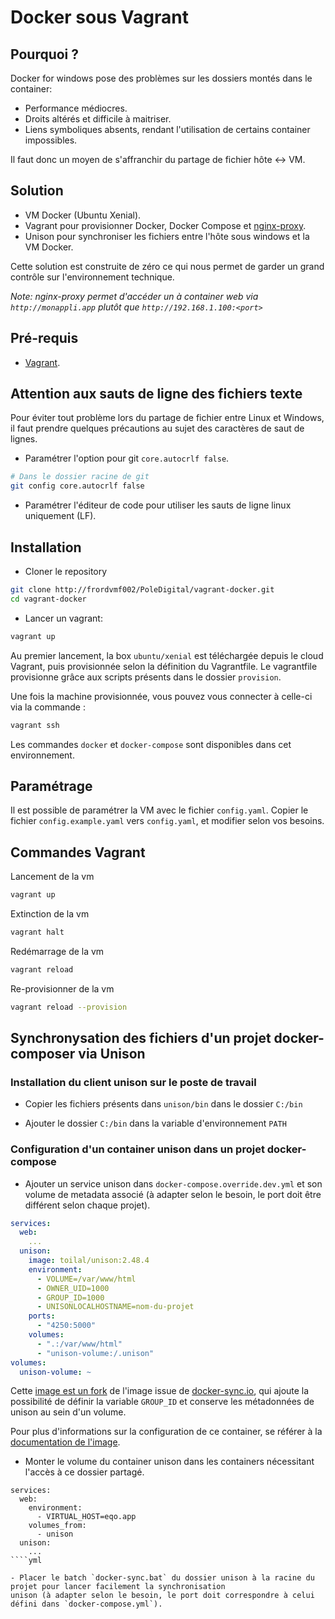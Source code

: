 # Docker sous Vagrant

## Pourquoi ?

Docker for windows pose des problèmes sur les dossiers montés dans le container:

- Performance médiocres.
- Droits altérés et difficile à maitriser.
- Liens symboliques absents, rendant l'utilisation de certains container impossibles.

Il faut donc un moyen de s'affranchir du partage de fichier hôte <-> VM.

## Solution

- VM Docker (Ubuntu Xenial).
- Vagrant pour provisionner Docker, Docker Compose et [nginx-proxy](https://github.com/jwilder/nginx-proxy).
- Unison pour synchroniser les fichiers entre l'hôte sous windows et la VM Docker.

Cette solution est construite de zéro ce qui nous permet de garder un grand contrôle sur l'environnement technique.

*Note: nginx-proxy permet d'accéder un à container web via `http://monappli.app` plutôt que `http://192.168.1.100:<port>`*

## Pré-requis

- [Vagrant](https://www.vagrantup.com/).

## Attention aux sauts de ligne des fichiers texte

Pour éviter tout problème lors du partage de fichier entre Linux et Windows, il faut prendre quelques précautions au 
sujet des caractères de saut de lignes.

- Paramétrer l'option pour git `core.autocrlf false`.

```bash
# Dans le dossier racine de git
git config core.autocrlf false
```

- Paramétrer l'éditeur de code pour utiliser les sauts de ligne linux uniquement (LF).

## Installation

- Cloner le repository

```bash
git clone http://frordvmf002/PoleDigital/vagrant-docker.git
cd vagrant-docker
```

- Lancer un vagrant:

```bash
vagrant up
```

Au premier lancement, la box `ubuntu/xenial` est téléchargée depuis le cloud Vagrant, puis provisionnée selon la 
définition du Vagrantfile. Le vagrantfile provisionne grâce aux scripts présents dans le dossier `provision`.

Une fois la machine provisionnée, vous pouvez vous connecter à celle-ci via la commande :

```bash
vagrant ssh
```

Les commandes `docker` et `docker-compose` sont disponibles dans cet environnement.

## Paramétrage

Il est possible de paramétrer la VM avec le fichier `config.yaml`. Copier le fichier `config.example.yaml` vers 
`config.yaml`, et modifier selon vos besoins.

## Commandes Vagrant

Lancement de la vm

```bash
vagrant up
```

Extinction de la vm
```bash
vagrant halt
```

Redémarrage de la vm
```bash
vagrant reload
```

Re-provisionner de la vm
```bash
vagrant reload --provision
```

## Synchronysation des fichiers d'un projet docker-composer via Unison

### Installation du client unison sur le poste de travail

- Copier les fichiers présents dans `unison/bin` dans le dossier `C:/bin`

- Ajouter le dossier `C:/bin` dans la variable d'environnement `PATH`

### Configuration d'un container unison dans un projet docker-compose

- Ajouter un service unison dans `docker-compose.override.dev.yml` et son volume de metadata associé (à adapter selon 
le besoin, le port doit être différent selon chaque projet).

```yml
services:
  web:
    ...
  unison:
    image: toilal/unison:2.48.4
    environment:
      - VOLUME=/var/www/html
      - OWNER_UID=1000
      - GROUP_ID=1000
      - UNISONLOCALHOSTNAME=nom-du-projet
    ports:
      - "4250:5000"
    volumes:
      - ".:/var/www/html"
      - "unison-volume:/.unison"
volumes:
  unison-volume: ~
```

Cette [image est un fork](https://github.com/Toilal/docker-image-unison) de l'image issue de 
[docker-sync.io](http://docker-sync.io/), qui ajoute la possibilité de définir la variable `GROUP_ID` et conserve
les métadonnées de unison au sein d'un volume.

Pour plus d'informations sur la configuration de ce container, se référer à la 
[documentation de l'image](https://github.com/Toilal/docker-image-unison).

- Monter le volume du container unison dans les containers nécessitant l'accès à ce dossier partagé.

```
services:
  web:
    environment:
      - VIRTUAL_HOST=eqo.app
    volumes_from:
      - unison
  unison:
    ...
````yml

- Placer le batch `docker-sync.bat` du dossier unison à la racine du projet pour lancer facilement la synchronisation 
unison (à adapter selon le besoin, le port doit correspondre à celui défini dans `docker-compose.yml`).

